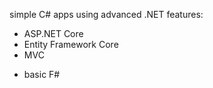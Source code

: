 simple C# apps using advanced .NET features:
- ASP.NET Core
- Entity Framework Core
- MVC
+ basic F#
